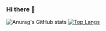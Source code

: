 ### Hi there 👋

<!--
**fabionicolau/fabionicolau** is a ✨ _special_ ✨ repository because its `README.md` (this file) appears on your GitHub profile.

Here are some ideas to get you started:

- 🔭 I’m currently working on ...
- 🌱 I’m currently learning ...
- 👯 I’m looking to collaborate on ...
- 🤔 I’m looking for help with ...
- 💬 Ask me about ...
- 📫 How to reach me: ...
- 😄 Pronouns: ...
- ⚡ Fun fact: ...
-->

![Anurag's GitHub stats](https://github-readme-stats.vercel.app/api?username=fabionicolau&show_icons=true&theme=dark) [![Top Langs](https://github-readme-stats.vercel.app/api/top-langs/?username=fabionicolau&layout=compact)](https://github.com/anuraghazra/github-readme-stats)





